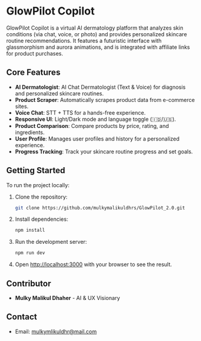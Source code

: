 # GlowPilot Copilot

GlowPilot Copilot is a virtual AI dermatology platform that analyzes skin conditions (via chat, voice, or photo) and provides personalized skincare routine recommendations. It features a futuristic interface with glassmorphism and aurora animations, and is integrated with affiliate links for product purchases.

## Core Features

- **AI Dermatologist**: AI Chat Dermatologist (Text & Voice) for diagnosis and personalized skincare routines.
- **Product Scraper**: Automatically scrapes product data from e-commerce sites.
- **Voice Chat**: STT + TTS for a hands-free experience.
- **Responsive UI**: Light/Dark mode and language toggle (🇮🇩/🇺🇸).
- **Product Comparison**: Compare products by price, rating, and ingredients.
- **User Profile**: Manages user profiles and history for a personalized experience.
- **Progress Tracking**: Track your skincare routine progress and set goals.

## Getting Started

To run the project locally:

1.  Clone the repository:
    ```bash
    git clone https://github.com/mulkymalikuldhrs/GlowPilot_2.0.git
    ```
2.  Install dependencies:
    ```bash
    npm install
    ```
3.  Run the development server:
    ```bash
    npm run dev
    ```
4.  Open [http://localhost:3000](http://localhost:3000) with your browser to see the result.

## Contributor

- **Mulky Malikul Dhaher** - AI & UX Visionary

## Contact

- Email: mulkymlikuldhr@mail.com